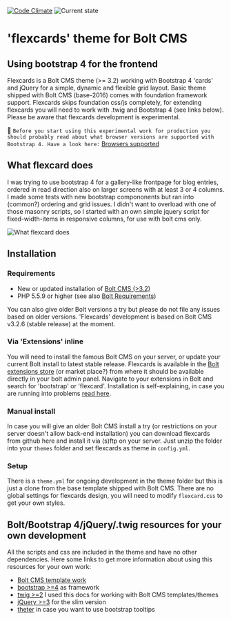 [![Code Climate](https://codeclimate.com/github/sablonier/flexcards/badges/gpa.svg)](https://codeclimate.com/github/sablonier/flexcards) ![Current state](https://img.shields.io/badge/bolt--theme-alpha-red.svg)

# 'flexcards' theme for Bolt CMS

## Using bootstrap 4 for the frontend
Flexcards is a Bolt CMS theme (>= 3.2) working with Bootstrap 4 'cards' and jQuery for a simple, dynamic and flexible grid layout. Basic theme shipped with Bolt CMS (base-2016) comes with foundation framework support. Flexcards skips foundation css/js completely, for extending flexcards you will need to work with .twig and Bootstrap 4 (see links below). Please be aware that flexcards development is experimental.

:no_bell: 
```Before you start using this experimental work for production you should probably read about what browser versions are supported with Bootstrap 4. Have a look here:``` 
[Browsers supported](http://v4-alpha.getbootstrap.com/getting-started/browsers-devices/)

## What flexcard does
I was trying to use bootstrap 4 for a gallery-like frontpage for blog entries, ordered in read direction also on larger screens with at least 3 or 4 columns. I made some tests with new bootstrap compononents but ran into (common?) ordering and grid issues. I didn't want to overload with one of those masonry scripts, so I started with an own simple jquery script for fixed-width-items in responsive columns, for use with bolt cms only.

![What flexcard does](https://github.com/sablonier/flexcards/blob/master/screenshots/readme_flex_example.png)

## Installation

### Requirements
* New or updated installation of [Bolt CMS (>3.2)](http://www.bolt.cm)
* PHP 5.5.9 or higher (see also [Bolt Requirements](https://docs.bolt.cm/3.2/getting-started/requirements))

You can also give older Bolt versions a try but please do not file any issues based on older versions. 'Flexcards' development is based on Bolt CMS v3.2.6 (stable release) at the moment.

### Via 'Extensions' inline
You will need to install the famous Bolt CMS on your server, or update your current Bolt install to latest stable release. Flexcards is available in the [Bolt extensions store](https://market.bolt.cm/) (or market place?) from where it should be available directly in your bolt admin panel. Navigate to your extensions in Bolt and search for 'bootstrap' or 'flexcard'. Installation is self-explaining, in case you are running into problems [read here](https://docs.bolt.cm/3.2/extensions/introduction#installing-new-extensions).

### Manual install
In case you will give an older Bolt CMS install a try (or restrictions on your server doesn't allow back-end installation) you can download flexcards from github here and install it via (s)ftp on your server. Just unzip the folder into your `themes` folder and set flexcards as theme in `config.yml`.

### Setup
There is a `theme.yml` for ongoing development in the theme folder but this is just a clone from the base template shipped with Bolt CMS. There are no global settings for flexcards design, you will need to modify `flexcard.css` to get your own styles.

## Bolt/Bootstrap 4/jQuery/.twig resources for your own development
All the scripts and css are included in the theme and have no other dependencies. Here some links to get more information about using this resources for your own work:

 * [Bolt CMS template work](https://docs.bolt.cm/3.2/getting-started/introduction)
 * [bootstrap >=4](https://v4-alpha.getbootstrap.com/) as framework
 * [twig >=2](http://twig.sensiolabs.org/doc/2.x/) I used this docs for working with Bolt CMS templates/themes
 * [jQuery >=3](https://jquery.com/download/) for the slim version
 * [theter](http://tether.io/) in case you want to use bootstrap tooltips
